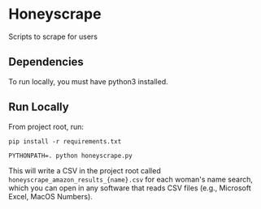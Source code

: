 # Honeyscrape
Scripts to scrape for users

## Dependencies
To run locally, you must have python3 installed.

## Run Locally
From project root, run:


`pip install -r requirements.txt`

`PYTHONPATH=. python honeyscrape.py`

This will write a CSV in the project root called `honeyscrape_amazon_results_{name}.csv` for each woman's name search, which you can open in any software that reads CSV files (e.g., Microsoft Excel, MacOS Numbers).